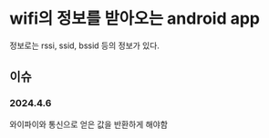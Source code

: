 # wifi의 정보를 받아오는 android app
정보로는 rssi, ssid, bssid 등의 정보가 있다.
## 이슈
### 2024.4.6
와이파이와 통신으로 얻은 값을 반환하게 해야함
